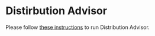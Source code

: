 # Distirbution Advisor

Please follow [these instructions](https://docs.microsoft.com/en-us/azure/synapse-analytics/sql/distribution-advisor) to run Distribution Advisor.

